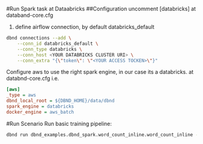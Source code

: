 #Run Spark task at Dataabricks
##Configuration
uncomment [databricks] at databand-core.cfg

1. define airflow connection, by default databricks_default

```bash
dbnd connections --add \
    --conn_id databricks_default \
    --conn_type databricks \
    --conn_host <YOUR DATABRICKS CLUSTER URI> \
    --conn_extra "{\"token\": \"<YOUR ACCESS TOCKEN>\"}"
```

Configure aws to use the right spark engine, in our case its a databricks. at databnd-core.cfg i.e.

```ini
[aws]
_type = aws
dbnd_local_root = ${DBND_HOME}/data/dbnd
spark_engine = databricks
docker_engine = aws_batch
```

#Run Scenario
Run basic training pipeline:

```bash
dbnd run dbnd_examples.dbnd_spark.word_count_inline.word_count_inline --text s3://databand-playground/demo/customer_b.csv --env aws
```

